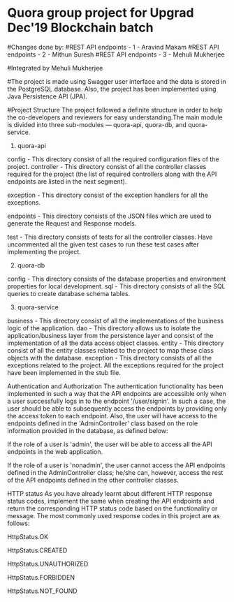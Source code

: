 # Quora group project for Upgrad Dec'19 Blockchain batch
#Changes done by:
#REST API endpoints - 1 - Aravind Makam
#REST API endpoints - 2 - Mithun Suresh
#REST API endpoints - 3 - Mehuli Mukherjee

#Integrated by Mehuli Mukherjee

#The project is made using Swagger user interface and the data is stored in the PostgreSQL database. Also, the project has been implemented using Java Persistence API (JPA).

#Project Structure
The project followed a definite structure in order to help the co-developers and reviewers for easy understanding.The main module is divided into three sub-modules —  quora-api, quora-db, and quora-service.

1. quora-api

config - This directory consist of all the required configuration files of the project.
controller - This directory consist of all the controller classes required for the project (the list of required controllers along with the API endpoints are listed in the next segment).

exception - This directory consist of the exception handlers for all the exceptions.

endpoints - This directory consists of the JSON files which are used to generate the Request and Response models.

test - This directory consists of tests for all the controller classes. Have uncommented all the given test cases to run these test cases after implementing the project.

 

2. quora-db

config - This directory consists of the database properties and environment properties for local development.
sql - This directory consists of all the SQL queries to create database schema tables.
 

3. quora-service

business - This directory consist of all the implementations of the business logic of the application.
dao - This directory allows us to isolate the application/business layer from the persistence layer and consist of the implementation of all the data access object classes.
entity - This directory consist of all the entity classes related to the project to map these class objects with the database.
exception - This directory consists of all the exceptions related to the project. All the exceptions required for the project have been implemented in the stub file.
 

Authentication and Authorization
The authentication functionality has been implemented in such a way that the API endpoints are accessible only when a user successfully logs in to the endpoint '/user/signin'. In such a case, the user should be able to subsequently access the endpoints by providing only the access token to each endpoint. Also, the user will have access to the endpoints defined in the 'AdminController' class based on the role information provided in the database, as defined below:

If the role of a user is 'admin', the user will be able to access all the API endpoints in the web application.

If the role of a user is 'nonadmin', the user cannot access the API endpoints defined in the AdminController class; he/she can, however, access the rest of the API endpoints defined in the other controller classes.
 

HTTP status
As you have already learnt about different HTTP response status codes, implement the same when creating the API endpoints and return the corresponding HTTP status code based on the functionality or message. The most commonly used response codes in this project are as follows:

HttpStatus.OK

HttpStatus.CREATED

HttpStatus.UNAUTHORIZED

HttpStatus.FORBIDDEN

HttpStatus.NOT_FOUND
